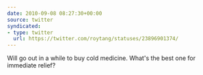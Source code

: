 ```yaml
---
date: 2010-09-08 08:27:30+00:00
source: twitter
syndicated:
- type: twitter
  url: https://twitter.com/roytang/statuses/23896901374/
---
```


Will go out in a while to buy cold medicine. What's the best one for immediate relief?